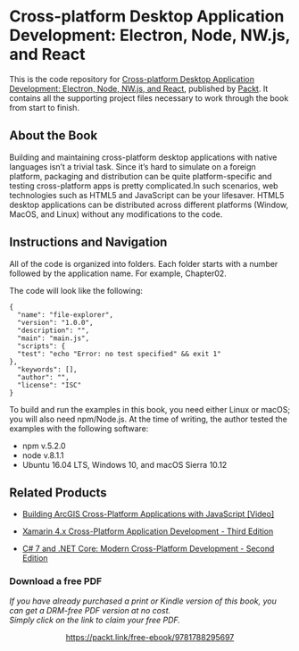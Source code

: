 # Cross-platform Desktop Application Development: Electron, Node, NW.js, and React
This is the code repository for [Cross-platform Desktop Application Development: Electron, Node, NW.js, and React](https://www.packtpub.com/web-development/cross-platform-desktop-application-development-electron-node-nwjs-and-react?utm_source=github&utm_medium=repository&utm_campaign=9781788295697), published by [Packt](https://www.packtpub.com/?utm_source=github). It contains all the supporting project files necessary to work through the book from start to finish.
## About the Book
Building and maintaining cross-platform desktop applications with native languages isn’t a trivial task. Since it’s hard to simulate on a foreign platform, packaging and distribution can be quite platform-specific and testing cross-platform apps is pretty complicated.In such scenarios, web technologies such as HTML5 and JavaScript can be your lifesaver. HTML5 desktop applications can be distributed across different platforms (Window, MacOS, and Linux) without any modifications to the code.


## Instructions and Navigation
All of the code is organized into folders. Each folder starts with a number followed by the application name. For example, Chapter02.



The code will look like the following:
```
{
  "name": "file-explorer",
  "version": "1.0.0",
  "description": "",
  "main": "main.js",
  "scripts": {
  "test": "echo "Error: no test specified" && exit 1"
},
  "keywords": [],
  "author": "",
  "license": "ISC"
}
```

To build and run the examples in this book, you need either Linux or macOS; you will also
need npm/Node.js. At the time of writing, the author tested the examples with the
following software:

* npm v.5.2.0
* node v.8.1.1
* Ubuntu 16.04 LTS, Windows 10, and macOS Sierra 10.12

## Related Products
* [Building ArcGIS Cross-Platform Applications with JavaScript [Video]](https://www.packtpub.com/application-development/building-arcgis-cross-platform-applications-javascript?utm_source=github&utm_medium=repository&utm_campaign=9781787289949)

* [Xamarin 4.x Cross-Platform Application Development - Third Edition](https://www.packtpub.com/application-development/xamarin-4x-cross-platform-application-development-third-edition?utm_source=github&utm_medium=repository&utm_campaign=9781786465412)

* [C# 7 and .NET Core: Modern Cross-Platform Development - Second Edition](https://www.packtpub.com/application-development/c-7-and-net-core-modern-cross-platform-development-second-edition?utm_source=github&utm_medium=repository&utm_campaign=9781787129559)
### Download a free PDF

 <i>If you have already purchased a print or Kindle version of this book, you can get a DRM-free PDF version at no cost.<br>Simply click on the link to claim your free PDF.</i>
<p align="center"> <a href="https://packt.link/free-ebook/9781788295697">https://packt.link/free-ebook/9781788295697 </a> </p>